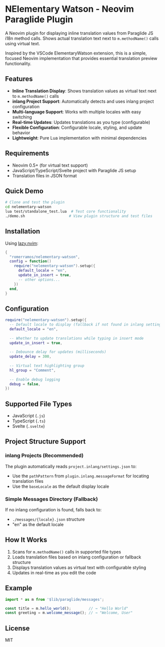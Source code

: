# NElementary Watson - Neovim Paraglide Plugin

A Neovim plugin for displaying inline translation values from Paraglide JS i18n method calls. Shows actual translation text next to `m.methodName()` calls using virtual text.

Inspired by the VSCode ElementaryWatson extension, this is a simple, focused Neovim implementation that provides essential translation preview functionality.

## Features

- **Inline Translation Display**: Shows translation values as virtual text next to `m.methodName()` calls
- **inlang Project Support**: Automatically detects and uses inlang project configuration
- **Multi-language Support**: Works with multiple locales with easy switching
- **Real-time Updates**: Updates translations as you type (configurable)
- **Flexible Configuration**: Configurable locale, styling, and update behavior
- **Lightweight**: Pure Lua implementation with minimal dependencies

## Requirements

- Neovim 0.5+ (for virtual text support)
- JavaScript/TypeScript/Svelte project with Paraglide JS setup
- Translation files in JSON format

## Quick Demo

```bash
# Clone and test the plugin
cd nelementary-watson
lua test/standalone_test.lua  # Test core functionality
./demo.sh                    # View plugin structure and test files
```

## Installation

Using [lazy.nvim](https://github.com/folke/lazy.nvim):

```lua
{
  "romerramos/nelementary-watson",
  config = function()
    require("nelementary-watson").setup({
      default_locale = "en",
      update_in_insert = true,
      -- other options...
    })
  end,
}
```

## Configuration

```lua
require("nelementary-watson").setup({
  -- Default locale to display (fallback if not found in inlang settings)
  default_locale = "en",
  
  -- Whether to update translations while typing in insert mode
  update_in_insert = true,
  
  -- Debounce delay for updates (milliseconds)
  update_delay = 300,
  
  -- Virtual text highlighting group
  hl_group = "Comment",
  
  -- Enable debug logging
  debug = false,
})
```

## Supported File Types

- JavaScript (`.js`)
- TypeScript (`.ts`)
- Svelte (`.svelte`)

## Project Structure Support

### inlang Projects (Recommended)

The plugin automatically reads `project.inlang/settings.json` to:
- Use the `pathPattern` from `plugin.inlang.messageFormat` for locating translation files
- Use the `baseLocale` as the default display locale

### Simple Messages Directory (Fallback)

If no inlang configuration is found, falls back to:
- `./messages/{locale}.json` structure
- "en" as the default locale

## How It Works

1. Scans for `m.methodName()` calls in supported file types
2. Loads translation files based on inlang configuration or fallback structure
3. Displays translation values as virtual text with configurable styling
4. Updates in real-time as you edit the code

## Example

```javascript
import * as m from '$lib/paraglide/messages';

const title = m.hello_world();        // → "Hello World"
const greeting = m.welcome_message(); // → "Welcome, User"
```

## License

MIT
